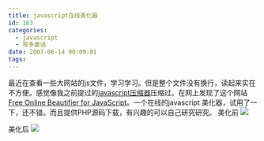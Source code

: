 ```yaml
---
title: javascript在线美化器
id: 163
categories:
  - javascript
  - 窄多废话
date: 2007-06-14 00:09:01
tags:
---
```


最近在查看一些大网站的js文件，学习学习。但是整个文件没有换行，读起来实在不方便。感觉像我之前提过的[javascript压缩器](http://www.zhaiduo.com/?p=78)压缩过。在网上发现了这个网站[Free Online Beautifier for JavaScript](http://elfz.laacz.lv/beautify/)。一个在线的javascript 美化器，试用了一下，还不错。而且提供PHP源码下载，有兴趣的可以自己研究研究。
美化前
![](http://www.zhaiduo.com/wp-content/data/mwsnap044.jpg)

美化后
![](http://www.zhaiduo.com/wp-content/data/mwsnap043.jpg)